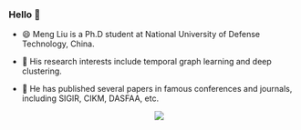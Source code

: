 ### Hello 👋

- 😄 Meng Liu is a Ph.D student at National University of Defense Technology, China.

- 👯 His research interests include temporal graph learning and deep clustering.

- 🌱 He has published several papers in famous conferences and journals, including SIGIR, CIKM, DASFAA, etc.

  <center> 
      <img align="center" src="https://github-readme-stats.vercel.app/api?username=MGithubL" />
  </center>
  
<!--
**MGitHubL/MGitHubL** is a ✨ _special_ ✨ repository because its `README.md` (this file) appears on your GitHub profile.

Here are some ideas to get you started:

- 🔭 I’m currently working on ...
- 🌱 I’m currently learning ...
- 👯 I’m looking to collaborate on ...
- 🤔 I’m looking for help with ...
- 💬 Ask me about ...
- 📫 How to reach me: ...
- 😄 Pronouns: ...
- ⚡ Fun fact: ...
-->
